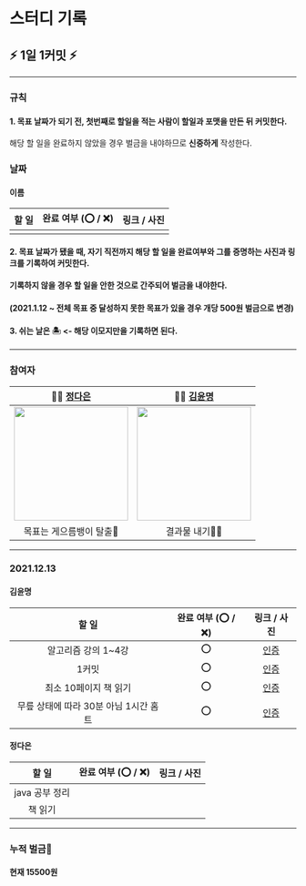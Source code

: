 # 스터디 기록

## :zap: 1일 1커밋 :zap:


---

### 규칙
#### 1. 목표 날짜가 되기 전, 첫번째로 할일을 적는 사람이 할일과 포맷을 만든 뒤 커밋한다.
 해당 할 일을 완료하지 않았을 경우 벌금을 내야하므로 **신중하게** 작성한다.

### 날짜

#### 이름

| 할 일 | 완료 여부 (⭕ / ❌) | 링크 / 사진 |
|:-----:| ------------------- |:-----------:|
|       |                     |             |


#### 2. 목표 날짜가 됐을 때, 자기 직전까지 해당 할 일을 완료여부와 그를 증명하는 사진과 링크를 기록하여 커밋한다.
#### 기록하지 않을 경우 할 일을 안한 것으로 간주되어 벌금을 내야한다.
#### (2021.1.12 ~ 전체 목표 중 달성하지 못한 목표가 있을 경우 개당 500원 벌금으로 변경)

#### 3. 쉬는 날은 🏝 <- 해당 이모지만을 기록하면 된다.

---

### 참여자

| 👩‍💻 [정다은](https://github.com/jeongdaeun98) | 👩‍💻 [김윤명](https://github.com/yoonmyung)  |
|:-----------------------------------------------:|:---------------------------------------------:|
|  <img src="https://i.imgur.com/G2JU8YL.png" width="200" />  | <img src="https://i.imgur.com/efczYmh.png" width="200" /> |
|                  목표는 게으름뱅이 탈출🌟                  |                 결과물 내기🐱‍🏍                   |



---

### 2021.12.13
#### 김윤명
| 할 일                          | 완료 여부 (⭕ / ❌)| 링크 / 사진   |
|:------------------------------:|:-------------------:|:-------------:|
|알고리즘 강의 1~4강|⭕|[인증](https://user-images.githubusercontent.com/40621689/145880874-4901815e-cc0f-47ff-8649-9ad2e4481eef.JPG)|
|1커밋|⭕|[인증](https://user-images.githubusercontent.com/40621689/145880912-3ce3e1cc-6673-4f6d-ae79-25fd7b237678.JPG)|
|최소 10페이지 책 읽기|⭕|[인증](https://user-images.githubusercontent.com/40621689/145881032-5fc41807-a953-4ccd-beb3-d99904d985a6.png)|
|무릎 상태에 따라 30분 아님 1시간 홈트|⭕|[인증](https://user-images.githubusercontent.com/40621689/145880962-10871e1f-141c-429c-89ba-b3a45a3012e1.JPG)|

#### 정다은
| 할 일                          | 완료 여부 (⭕ / ❌)| 링크 / 사진   |
|:------------------------------:|:-------------------:|:-------------:|
|java 공부 정리|||
|책 읽기|||


---


### 누적 벌금:money_with_wings: 

#### 현재 15500원

